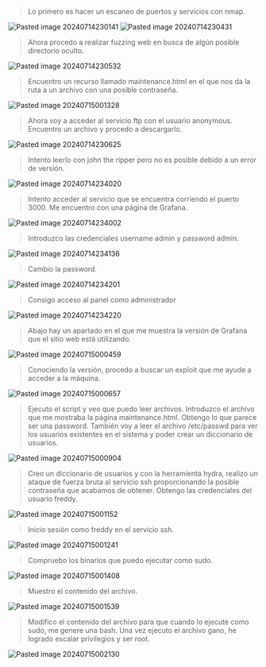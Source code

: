 >Lo primero es hacer un escaneo de puertos y servicios con nmap.

![Pasted image 20240714230141](https://github.com/user-attachments/assets/ee386ace-8e08-4355-a18c-0a0a3c66bb52)
![Pasted image 20240714230431](https://github.com/user-attachments/assets/352d49df-c108-46e7-b395-77073a0e749b)
>Ahora procedo a realizar fuzzing web en busca de algún posible directorio oculto.

![Pasted image 20240714230532](https://github.com/user-attachments/assets/3a303b87-b66e-4d95-959e-77c1e10eb89f)
>Encuentro un recurso llamado maintenance.html en el que nos da la ruta a un archivo con una posible contraseña.

![Pasted image 20240715001328](https://github.com/user-attachments/assets/23079130-ec2f-43fe-abaf-9214401c27d5)
>Ahora voy a acceder al servicio ftp con el usuario anonymous.
>Encuentro un archivo y procedo a descargarlo.

![Pasted image 20240714230625](https://github.com/user-attachments/assets/18e0afbc-31fc-4864-9614-5f024155f641)
>Intento leerlo con john the ripper pero no es posible debido a un error de versión.

![Pasted image 20240714234020](https://github.com/user-attachments/assets/30a53dd0-6bb2-4a25-898b-02015ca30cb7)
>Intento acceder al servicio que se encuentra corriendo el puerto 3000.
>Me encuentro con una página de Grafana.

![Pasted image 20240714234002](https://github.com/user-attachments/assets/5e004317-2ccc-442e-a831-52ca77076a52)
>Introduzco las credenciales username admin y password admin.

![Pasted image 20240714234136](https://github.com/user-attachments/assets/5e54ff90-22e0-4a86-9d78-70285c2dc63e)
>Cambio la password.

![Pasted image 20240714234201](https://github.com/user-attachments/assets/6602b1dc-b25e-42ce-891e-ad754c182cbb)
>Consigo acceso al panel como administrador

![Pasted image 20240714234220](https://github.com/user-attachments/assets/dd5a2f4e-fc50-406f-9739-3210071668f4)
>Abajo hay un apartado en el que me muestra la versión de Grafana que el sitio web está utilizando.

![Pasted image 20240715000459](https://github.com/user-attachments/assets/1a475c59-eec9-49b1-900d-5411fa89ef1d)
>Conociendo la versión, procedo a buscar un exploit que me ayude a acceder a la máquina.

![Pasted image 20240715000657](https://github.com/user-attachments/assets/9929d6d6-55ab-4d28-bc48-3cd03c061c67)
>Ejecuto el script y veo que puedo leer archivos.
>Introduzco el archivo que me mostraba la página maintenance.html.
>Obtengo lo que parece ser una password.
>También voy a leer el archivo /etc/passwd para ver los usuarios existentes en el sistema y poder crear un diccionario de usuarios.

![Pasted image 20240715000904](https://github.com/user-attachments/assets/529b2a54-bb36-4540-ace4-7915d4c8139d)
>Creo un diccionario de usuarios y con la herramienta hydra, realizo un ataque de fuerza bruta al servicio ssh proporcionando la posible contraseña que acabamos de obtener.
>Obtengo las credenciales del usuario freddy.

![Pasted image 20240715001152](https://github.com/user-attachments/assets/f6dc8d0c-626e-4555-b59d-878755fb475d)
>Inicio sesión como freddy en el servicio ssh.

![Pasted image 20240715001241](https://github.com/user-attachments/assets/3907c743-08bf-4b7d-95f1-6067fc0f9780)
>Compruebo los binarios que puedo ejecutar como sudo.

![Pasted image 20240715001408](https://github.com/user-attachments/assets/c37d1081-58e2-429f-84f8-86d4fc10cfa1)
>Muestro el contenido del archivo.

![Pasted image 20240715001539](https://github.com/user-attachments/assets/f9d9b8af-0604-4828-969c-412c49f1596f)
>Modifico el contenido del archivo para que cuando lo ejecute como sudo, me genere una bash.
>Una vez ejecuto el archivo gano, he logrado escalar privilegios y ser root.

![Pasted image 20240715002130](https://github.com/user-attachments/assets/628923e0-3d2b-4fea-82a9-89ba9e3cbd2b)
